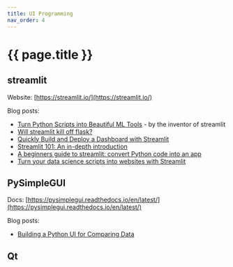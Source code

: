 ```yaml
---
title: UI Programming
nav_order: 4
---
```


# {{ page.title }}

## streamlit 
Website: [https://streamlit.io/](https://streamlit.io/)

Blog posts:
- [Turn Python Scripts into Beautiful ML Tools](https://towardsdatascience.com/coding-ml-tools-like-you-code-ml-models-ddba3357eace) - by the inventor of streamlit
- [Will streamlit kill off flask?](https://medium.com/swlh/part-1-will-streamlit-kill-off-flask-5ecd75f879c8)
- [Quickly Build and Deploy a Dashboard with Streamlit](https://towardsdatascience.com/quickly-build-and-deploy-an-application-with-streamlit-988ca08c7e83)
- [Streamlit 101: An in-depth introduction](https://towardsdatascience.com/streamlit-101-an-in-depth-introduction-fc8aad9492f2)
- [A beginners guide to streamlit: convert Python code into an app](https://analyticsindiamag.com/a-beginners-guide-to-streamlit-convert-python-code-into-an-app/)
- [Turn your data science scripts into websites with Streamlit](https://gilberttanner.com/blog/turn-your-data-science-script-into-websites-with-streamlit)

## PySimpleGUI
Docs: [https://pysimplegui.readthedocs.io/en/latest/](https://pysimplegui.readthedocs.io/en/latest/)

Blog posts:
- [Building a Python UI for Comparing Data](https://towardsdatascience.com/building-a-python-ui-for-comparing-data-13c10693d9e4)

## Qt
